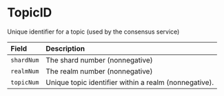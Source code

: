 # TopicID

Unique identifier for a topic \(used by the consensus service\)

| Field | Description |
| :--- | :--- |
| `shardNum` | The shard number \(nonnegative\) |
| `realmNum` | The realm number \(nonnegative\) |
| `topicNum` | Unique topic identifier within a realm \(nonnegative\). |

####   <a id="undefined"></a>

